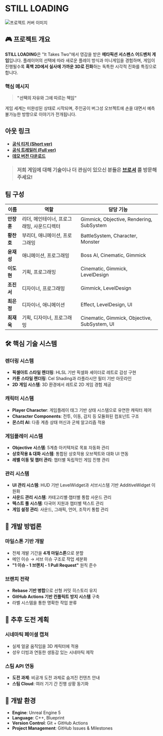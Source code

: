 # STILL LOADING
![프로젝트 커버 이미지](https://github.com/user-attachments/assets/05db7d03-49a1-484b-8728-8e656f62bf02)

## 🎮 프로젝트 개요

**STILL LOADING**은 "It Takes Two"에서 영감을 받은 **메타픽션 서스펜스 어드벤처 게임**입니다. 플레이어의 선택에 따라 새로운 플레이 방식과 미니게임을 경험하며, 게임이 진행될수록 **흑백 2D에서 실사에 가까운 3D로 진화**하는 독특한 시각적 진화를 특징으로 합니다.

### 핵심 메시지
> **"선택의 자유와 그에 따르는 책임"**

게임 세계는 미완성된 상태로 시작되며, 주인공이 버그성 오브젝트에 손을 대면서 예측 불가능한 방향으로 이야기가 전개됩니다.

## 아웃 링크
- **[공식 티저 (Short ver)](https://www.youtube.com/watch?v=JNQG27PmR0Y&feature=youtu.be)**
- **[공식 트레일러 (Full ver)](https://youtu.be/i0PMi3yc9Z4)**
- **[데모 버전 다운로드](https://github.com/NbcampUnreal/2nd-Team5-Final-Project/releases/tag/v0.1.0-demo)**

> ### **저희 게임에 대해 기술이나 더 관심이 있으신 분들은 [브로셔](https://www.notion.so/teamsparta/2-5-STILL-LOADING-21c2dc3ef51480c48cbed4cc24e4184f) 를 방문해주세요!**
 
## 팀 구성

| 이름 | 역할 | 담당 기능 |
|------|------|-----------|
| **안장훈** | 리더, 메인테이너, 프로그래밍, 사운드디렉터 | Gimmick, Objective, Rendering, SubSystem |
| **황찬호** | 부리더, 애니메이션, 프로그래밍 | BattleSystem, Character, Monster |
| **윤재성** | 애니메이션, 프로그래밍 | Boss AI, Cinematic, Gimmick |
| **이도현** | 기획, 프로그래밍 | Cinematic, Gimmick, LevelDesign |
| **조진서** | 디자이너, 프로그래밍 | Gimmick, LevelDesign |
| **최은정** | 디자이너, 애니메이션 | Effect, LevelDesign, UI |
| **최재욱** | 기획, 디자이너, 프로그래밍 | Cinematic, Gimmick, Objective, SubSystem, UI |

## 🛠️ 핵심 기술 시스템

### 렌더링 시스템
- **픽셀아트 스타일 렌더링**: HLSL 기반 픽셀화 셰이더로 레트로 감성 구현
- **카툰 스타일 렌더링**: Cel Shading과 라플라시안 필터 기반 아웃라인
- **2D 게임 시스템**: 3D 환경에서 레트로 2D 게임 경험 제공

### 캐릭터 시스템
- **Player Character**: 게임플레이 태그 기반 상태 시스템으로 유연한 캐릭터 제어
- **Character Components**: 전투, 이동, 감지 등 모듈화된 컴포넌트 구조
- **몬스터 AI**: 다중 계층 상태 머신과 군체 알고리즘 적용

### 게임플레이 시스템
- **Objective 시스템**: 5계층 아키텍처로 목표 자동화 관리
- **상호작용 & 대화 시스템**: 통합된 상호작용 오브젝트와 대화 UI 연동
- **레벨 이동 및 챕터 관리**: 챕터별 독립적인 게임 진행 관리

### 관리 시스템
- **UI 관리 시스템**: HUD 기반 LevelWidget과 서브시스템 기반 AdditiveWidget 이원화
- **사운드 관리 시스템**: 카테고리별·챕터별 통합 사운드 관리
- **텍스트 풀 시스템**: 다국어 지원과 챕터별 텍스트 관리
- **게임 설정 관리**: 사운드, 그래픽, 언어, 조작키 통합 관리

## 🔄 개발 방법론

### 마일스톤 기반 개발
- 전체 개발 기간을 **4개 마일스톤**으로 분할
- 메인 이슈 → 서브 이슈 구조로 작업 세분화
- **"1 이슈 - 1 브랜치 - 1 Pull Request"** 원칙 준수

### 브랜치 전략
- **Rebase 기반 병합**으로 선형 커밋 히스토리 유지
- **GitHub Actions 기반 컨플릭트 방지 시스템** 구축
- 라벨 시스템을 통한 명확한 작업 분류

## 🚀 추후 도전 계획

### 시네마틱 페이셜 캡쳐
- 실제 얼굴 움직임을 3D 캐릭터에 적용
- 성우 더빙과 연동한 생동감 있는 시네마틱 제작

### 스팀 API 연동
- **도전 과제**: 비공개 도전 과제로 숨겨진 컨텐츠 안내
- **스팀 Cloud**: 여러 기기 간 진행 상황 동기화


## 📝 개발 환경

- **Engine**: Unreal Engine 5
- **Language**: C++, Blueprint
- **Version Control**: Git + GitHub Actions
- **Project Management**: GitHub Issues & Milestones
